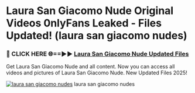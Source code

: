 # Laura San Giacomo Nude Original Videos 0nlyFans Leaked - Files Updated! (laura san giacomo nudes)

<h3>🔴 CLICK HERE 🌐==►► <a href="https://tinyurl.com/2p9ay9w9" rel="nofollow">Laura San Giacomo Nude Updated Files</a></h3>

Get Laura San Giacomo Nude and all content. Now you can access all videos and pictures of Laura San Giacomo Nude. New Updated Files 2025!

[![laura san giacomo nudes](https://i.imgur.com/KQgVmj3.gif)](https://tinyurl.com/2p9ay9w9)
laura san giacomo nudes